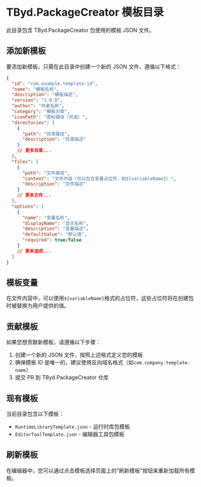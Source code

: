 # TByd.PackageCreator 模板目录

此目录包含 TByd.PackageCreator 包使用的模板 JSON 文件。

## 添加新模板

要添加新模板，只需在此目录中创建一个新的 JSON 文件，遵循以下格式：

```json
{
  "id": "com.example.template-id",
  "name": "模板名称",
  "description": "模板描述",
  "version": "1.0.0",
  "author": "作者名称",
  "category": "模板分类",
  "iconPath": "图标路径（可选）",
  "directories": [
    {
      "path": "目录路径",
      "description": "目录描述"
    }
    // 更多目录...
  ],
  "files": [
    {
      "path": "文件路径",
      "content": "文件内容（可以包含变量占位符，如${variableName}）",
      "description": "文件描述"
    }
    // 更多文件...
  ],
  "options": [
    {
      "name": "变量名称",
      "displayName": "显示名称",
      "description": "变量描述",
      "defaultValue": "默认值",
      "required": true/false
    }
    // 更多选项...
  ]
}
```

## 模板变量

在文件内容中，可以使用`${variableName}`格式的占位符，这些占位符将在创建包时被替换为用户提供的值。

## 贡献模板

如果您想贡献新模板，请遵循以下步骤：

1. 创建一个新的 JSON 文件，按照上述格式定义您的模板
2. 确保模板 ID 是唯一的，建议使用反向域名格式（如`com.company.template-name`）
3. 提交 PR 到 TByd.PackageCreator 仓库

## 现有模板

当前目录包含以下模板：

-   `RuntimeLibraryTemplate.json` - 运行时库包模板
-   `EditorToolTemplate.json` - 编辑器工具包模板

## 刷新模板

在编辑器中，您可以通过点击模板选择页面上的"刷新模板"按钮来重新加载所有模板。
